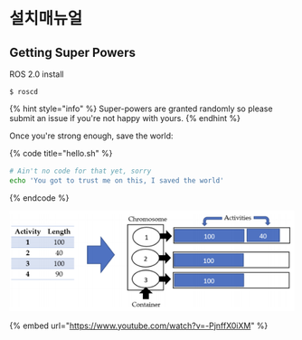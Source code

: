 # 설치매뉴얼

## Getting Super Powers

ROS 2.0 install

```
$ roscd
```

{% hint style="info" %}
 Super-powers are granted randomly so please submit an issue if you're not happy with yours.
{% endhint %}

Once you're strong enough, save the world:

{% code title="hello.sh" %}
```bash
# Ain't no code for that yet, sorry
echo 'You got to trust me on this, I saved the world'
```
{% endcode %}

![](.gitbook/assets/screenshot-from-2021-02-19-11-20-58.png)

{% embed url="https://www.youtube.com/watch?v=-PjnffX0iXM" %}





